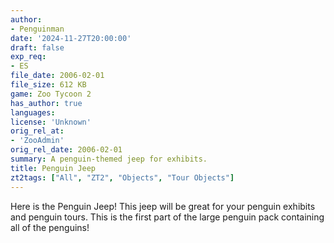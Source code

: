 ```yaml
---
author:
- Penguinman
date: '2024-11-27T20:00:00'
draft: false
exp_req:
- ES
file_date: 2006-02-01
file_size: 612 KB
game: Zoo Tycoon 2
has_author: true
languages:
license: 'Unknown'
orig_rel_at:
- 'ZooAdmin'
orig_rel_date: 2006-02-01
summary: A penguin-themed jeep for exhibits.
title: Penguin Jeep
zt2tags: ["All", "ZT2", "Objects", "Tour Objects"]
---
```

Here is the Penguin Jeep! This jeep will be great for your penguin exhibits and penguin tours. This is the first part of the large penguin pack containing all of the penguins!
